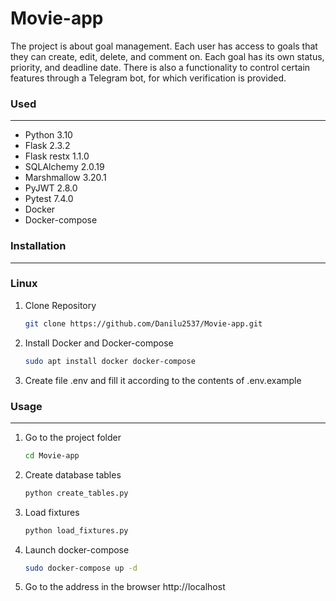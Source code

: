 # Movie-app


The project is about goal management. Each user has access to goals that they can create, edit, delete, and comment on. Each goal has its own status, priority, and deadline date. There is also a functionality to control certain features through a Telegram bot, for which verification is provided.

### Used

---

- Python 3.10
- Flask 2.3.2
- Flask restx 1.1.0
- SQLAlchemy 2.0.19
- Marshmallow 3.20.1
- PyJWT 2.8.0
- Pytest 7.4.0
- Docker
- Docker-compose

### Installation

---
### Linux
1. Clone Repository

    ```bash
    git clone https://github.com/Danilu2537/Movie-app.git
    ```
2. Install Docker and Docker-compose

    ```bash
    sudo apt install docker docker-compose
    ```
3. Create file .env and fill it according to the contents of .env.example


### Usage

---

1. Go to the project folder

    ```bash
    cd Movie-app
    ```

2. Create database tables

    ```bash
    python create_tables.py
    ```
3. Load fixtures

    ```bash
    python load_fixtures.py
    ```

2. Launch docker-compose

    ```bash
    sudo docker-compose up -d
    ```

3. Go to the address in the browser http://localhost
